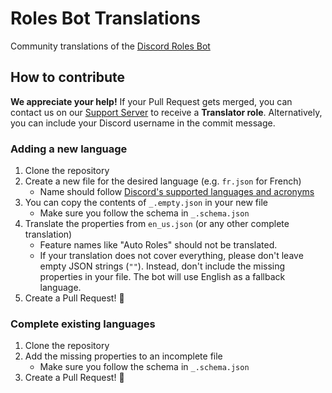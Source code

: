 # Roles Bot Translations

Community translations of the [Discord Roles Bot](https://roles.bot)

## How to contribute
**We appreciate your help!** If your Pull Request gets merged, you can contact us on our [Support Server](https://discord.gg/8VZ69XyJeQ) to receive a **Translator role**. Alternatively, you can include your Discord username in the commit message.

### Adding a new language
1. Clone the repository
2. Create a new file for the desired language (e.g. `fr.json` for French)
   - Name should follow [Discord's supported languages and acronyms](https://discord-api-types.dev/api/discord-api-types-rest/common/enum/Locale#Enumeration%20Members)
3. You can copy the contents of `_.empty.json` in your new file
   - Make sure you follow the schema in `_.schema.json`
4. Translate the properties from `en_us.json` (or any other complete translation)
   - Feature names like "Auto Roles" should not be translated.
   - If your translation does not cover everything, please don't leave empty JSON strings (`""`). Instead, don't include the missing properties in your file. The bot will use English as a fallback language.
6. Create a Pull Request! 🎉

### Complete existing languages
1. Clone the repository
2. Add the missing properties to an incomplete file
   - Make sure you follow the schema in `_.schema.json`
4. Create a Pull Request! 🎉
